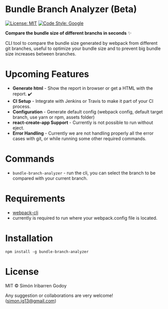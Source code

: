 # Bundle Branch Analyzer (Beta)

[![License: MIT](https://img.shields.io/badge/License-MIT-blue.svg)](https://opensource.org/licenses/MIT) [![Code Style: Google](https://img.shields.io/badge/code%20style-google-blueviolet.svg)](https://github.com/google/gts)


**Compare the bundle size of different branchs in seconds** ✨

CLI tool to compare the bundle size generated by webpack from different git branches, useful to optimize your bundle size and to prevent big bundle size increases between branches.


# Upcoming Features

* **Generate html** - Show the report in browser or get a HTML with the report. ✔️
* **CI Setup** - Integrate with Jenkins or Travis to make it part of your CI process.
* **Configuration** - Generate default config (webpack config, default target branch, use yarn or npm, assets folder)
* **react-create-app Support** - Currently is not possible to run without eject.
* **Error Handling** - Currently we are not handling properly all the error cases with git, or while running some other required commands.

# Commands
- `bundle-branch-analyzer` - run the cli, you can select the branch to be compared with your current branch.

# Requirements
- [webpack-cli](https://github.com/webpack/webpack-cli)
- currently is required to run where your webpack.config file is located.


# Installation
```shell
npm install -g bundle-branch-analyzer
```

# License

MIT © Simón Iribarren Godoy

Any suggestion or collaborations are very welcome! (simon.ig13@gmail.com)